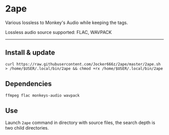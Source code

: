 # 2ape

Various lossless to Monkey's Audio while keeping the tags.

Lossless audio source supported: FLAC, WAVPACK

--------------------------------------------------------------------------------------------------
## Install & update
`curl https://raw.githubusercontent.com/Jocker666z/2ape/master/2ape.sh > /home/$USER/.local/bin/2ape && chmod +rx /home/$USER/.local/bin/2ape`

## Dependencies
`ffmpeg flac monkeys-audio wavpack`

## Use
Launch `2ape` command in directory with source files, the search depth is two child directories.
